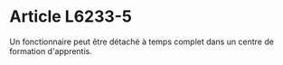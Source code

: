 # Article L6233-5

Un fonctionnaire peut être détaché à temps complet dans un centre de formation d'apprentis.